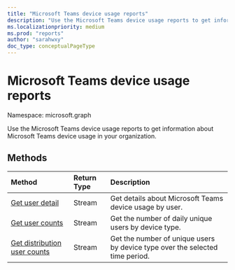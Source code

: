 ```yaml
---
title: "Microsoft Teams device usage reports"
description: "Use the Microsoft Teams device usage reports to get information about Microsoft Teams device usage in your organization."
ms.localizationpriority: medium
ms.prod: "reports"
author: "sarahwxy"
doc_type: conceptualPageType
---
```


# Microsoft Teams device usage reports

Namespace: microsoft.graph

Use the Microsoft Teams device usage reports to get information about Microsoft Teams device usage in your organization.

## Methods

| Method                                   | Return Type | Description                              |
| :--------------------------------------- | :---------- | :--------------------------------------- |
| [Get user detail](../api/reportroot-getteamsdeviceusageuserdetail.md) | Stream      | Get details about Microsoft Teams device usage by user. |
| [Get user counts](../api/reportroot-getteamsdeviceusageusercounts.md) | Stream      | Get the number of daily unique users by device type. |
| [Get distribution user counts](../api/reportroot-getteamsdeviceusagedistributionusercounts.md) | Stream      | Get the number of unique users by device type over the selected time period. |

